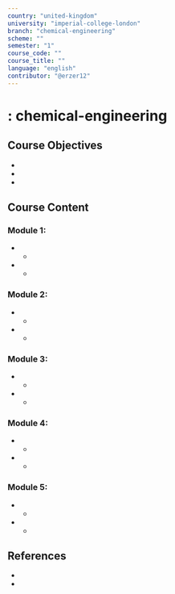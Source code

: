 ```yaml
---
country: "united-kingdom"
university: "imperial-college-london"
branch: "chemical-engineering"
scheme: ""
semester: "1"
course_code: ""
course_title: ""
language: "english"
contributor: "@erzer12"
---
```

# : chemical-engineering

## Course Objectives
* 
* 
* 

## Course Content
### Module 1: 
* 
  - 
* 
  - 

### Module 2: 
* 
  - 
* 
  - 

### Module 3: 
* 
  - 
* 
  - 

### Module 4: 
* 
  - 
* 
  - 

### Module 5: 
* 
  - 
* 
  - 

## References
* 
* 
